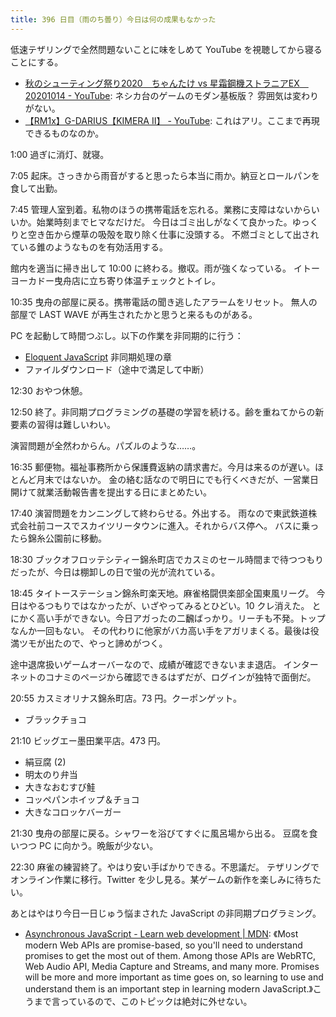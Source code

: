 ```yaml
---
title: 396 日目（雨のち曇り）今日は何の成果もなかった
---
```


低速テザリングで全然問題ないことに味をしめて YouTube を視聴してから寝ることにする。

* [秋のシューティング祭り2020　ちゃんたけ vs 星霜鋼機ストラニアEX　20201014 - YouTube](https://www.youtube.com/watch?v=ns88HBqrJtw):
  ネシカ台のゲームのモダン基板版？ 雰囲気は変わりがない。
* [【RM1x】G-DARIUS【KIMERA Ⅱ】 - YouTube](https://www.youtube.com/watch?v=eRq_ix-eYkg):
  これはアリ。ここまで再現できるものなのか。

1:00 過ぎに消灯、就寝。

7:05 起床。さっきから雨音がすると思ったら本当に雨か。納豆とロールパンを食して出勤。

7:45 管理人室到着。私物のほうの携帯電話を忘れる。業務に支障はないからいいか。始業時刻までヒマなだけだ。
今日はゴミ出しがなくて良かった。ゆっくりと空き缶から煙草の吸殻を取り除く仕事に没頭する。
不燃ゴミとして出されている錐のようなものを有効活用する。

館内を適当に掃き出して 10:00 に終わる。撤収。雨が強くなっている。
イトーヨーカドー曳舟店に立ち寄り体温チェックとトイレ。

10:35 曳舟の部屋に戻る。携帯電話の聞き逃したアラームをリセット。
無人の部屋で LAST WAVE が再生されたかと思うと来るものがある。

PC を起動して時間つぶし。以下の作業を非同期的に行う：

* [Eloquent JavaScript][Haverbeke18] 非同期処理の章
* ファイルダウンロード（途中で満足して中断）

12:30 おやつ休憩。

12:50 終了。非同期プログラミングの基礎の学習を続ける。齢を重ねてからの新要素の習得は難しいわい。

演習問題が全然わからん。パズルのような……。

16:35 郵便物。福祉事務所から保護費返納の請求書だ。今月は来るのが遅い。ほとんど月末ではないか。
金の絡む話なので明日にでも行くべきだが、一営業日開けて就業活動報告書を提出する日にまとめたい。

17:40 演習問題をカンニングして終わらせる。外出する。
雨なので東武鉄道株式会社前コースでスカイツリータウンに進入。それからバス停へ。
バスに乗ったら錦糸公園前に移動。

18:30 ブックオフロッテシティー錦糸町店でカスミのセール時間まで待つつもりだったが、今日は棚卸しの日で蛍の光が流れている。

18:45 タイトーステーション錦糸町楽天地。麻雀格闘倶楽部全国東風リーグ。
今日はやるつもりではなかったが、いざやってみるとひどい。10 クレ消えた。
とにかく高い手ができない。今日アガったの二飜ばっかり。リーチも不発。トップなんか一回もない。
その代わりに他家がバカ高い手をアガリまくる。最後は役満ツモが出たので、やっと諦めがつく。

途中退席扱いゲームオーバーなので、成績が確認できないまま退店。
インターネットのコナミのページから確認できるはずだが、ログインが独特で面倒だ。

20:55 カスミオリナス錦糸町店。73 円。クーポンゲット。

* ブラックチョコ

21:10 ビッグエー墨田業平店。473 円。

* 絹豆腐 (2)
* 明太のり弁当
* 大きなおむすび鮭
* コッペパンホイップ＆チョコ
* 大きなコロッケバーガー

21:30 曳舟の部屋に戻る。シャワーを浴びてすぐに風呂場から出る。
豆腐を食いつつ PC に向かう。晩飯が少ない。

22:30 麻雀の練習終了。やはり安い手ばかりできる。不思議だ。
テザリングでオンライン作業に移行。Twitter を少し見る。某ゲームの新作を楽しみに待ちたい。

あとはやはり今日一日じゅう悩まされた JavaScript の非同期プログラミング。

* [Asynchronous JavaScript - Learn web development &#x7c; MDN](https://developer.mozilla.org/en-US/docs/Learn/JavaScript/Asynchronous):
  《Most modern Web APIs are promise-based, so you'll need to understand promises
  to get the most out of them. Among those APIs are WebRTC, Web Audio API, Media
  Capture and Streams, and many more. Promises will be more and more important as
  time goes on, so learning to use and understand them is an important step in
  learning modern JavaScript.》こうまで言っているので、このトピックは絶対に外せない。

[Haverbeke18]: https://eloquentjavascript.net/

